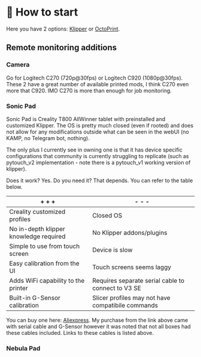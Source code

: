 # 🏁 How to start

Here you have 2 options: [Klipper](klipper.md) or [OctoPrint](octoprint.md).

## Remote monitoring additions

### Camera

Go for Logitech C270 (720p@30fps) or Logitech C920 (1080p@30fps). These 2 have a great number of available printed mods, I think C270 even more that C920. IMO C270 is more than enough for job monitoring.

### Sonic Pad

Sonic Pad is Creality T800 AllWinner tablet with preinstalled and customized Klipper. The OS is pretty much closed (even if rooted) and does not allow for any modifications outside what can be seen in the webUI (no KAMP, no Telegram bot, nothing).

The only plus I currently see in owning one is that it has device specific configurations that community is currently struggling to replicate (such as pytouch\_v2 implementation - note there is a pytouch\_v1 working version of klipper).

Does it work? Yes. Do you need it? That depends. You can refer to the table below.

| + + +                                  | - - -                                              |
| -------------------------------------- | -------------------------------------------------- |
| Creality customized profiles           | Closed OS                                          |
| No in-depth klipper knowledge required | No Klipper addons/plugins                          |
| Simple to use from touch screen        | Device is slow                                     |
| Easy calibration from the UI           | Touch screens seems laggy                          |
| Adds WiFi capability to the printer    | Requires separate serial cable to connect to V3 SE |
| Built-in G-Sensor calibration          | Slicer profiles may not have compatibile commands  |

You can buy one here: [Aliexpress](https://www.aliexpress.com/item/1005005573923853.html). My purchase from the link above came with serial cable and G-Sensor however it was noted that not all boxes had these cables included. Links to these cables is listed above.

### Nebula Pad
